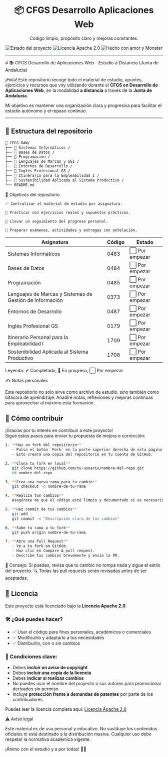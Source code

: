 <h1 align="center">📦 CFGS Desarrollo Aplicaciones Web</h1>
<p align="center">Código limpio, propósito claro y mejoras constantes.</p>
<p align="center">
  <img src="https://img.shields.io/badge/estado-en%20desarrollo-yellow" alt="Estado del proyecto" />
  <img src="https://img.shields.io/badge/licencia-Apache%202.0-blue" alt="Licencia Apache 2.0" />
  <img src="https://img.shields.io/badge/hecho%20con-%E2%9D%A4%EF%B8%8F%20y%20Monster-8fce00" alt="Hecho con amor y Monster" />
</p>
<hr>
# 📚 CFGS Desarrollo de Aplicaciones Web - Estudio a Distancia (Junta de Andalucía)

¡Hola! Este repositorio recoge todo el material de estudio, apuntes, ejercicios y recursos que voy utilizando durante el **CFGS en Desarrollo de Aplicaciones Web**, en la modalidad **a distancia** a través de la **Junta de Andalucía**.

Mi objetivo es mantener una organización clara y progresiva para facilitar el estudio autónomo y el repaso continuo.

---

## 📁 Estructura del repositorio

```bash
📁 CFGS-DAW/
├── 📂 Sistemas Informáticos /
├── 📂 Bases de Datos /
├── 📂 Programación /
├── 📂 Lenguajes de Marcas y SGI /
├── 📂 Entornos de Desarrollo /
├── 📂 Inglés Profesional GS /
├── 📂 Itinerario para la Empleabilidad I /
├── 📂 Sostenibilidad Aplicada al Sistema Productivo /
└── README.md
```
🧠 Objetivos del repositorio

    ✅ Centralizar el material de estudio por asignatura.

    🧪 Practicar con ejercicios reales y supuestos prácticos.

    📌 Llevar un seguimiento del progreso personal.

    🚀 Preparar exámenes, actividades y entregas con antelación.

| Asignatura                                               | Código | Estado         |
| -------------------------------------------------------- | ------ | ---------------|
| Sistemas Informáticos                                    | 0483   | ⬜ Por empezar |
| Bases de Datos                                           | 0484   | ⬜ Por empezar |
| Programación                                             | 0485   | ⬜ Por empezar |
| Lenguajes de Marcas y Sistemas de Gestión de Información | 0373   | ⬜ Por empezar |
| Entornos de Desarrollo                                   | 0487   | ⬜ Por empezar |
| Inglés Profesional GS                                    | 0179   | ⬜ Por empezar |
| Itinerario Personal para la Empleabilidad I              | 1709   | ⬜ Por empezar |
| Sostenibilidad Aplicada al Sistema Productivo            | 1708   | ⬜ Por empezar |

Leyenda: ✔ Completado, 🔄 En progreso, ⬜ Por empezar

✍️ Notas personales

Este repositorio no solo sirve como archivo de estudio, sino también como bitácora de aprendizaje.
Añadiré notas, reflexiones y mejoras continuas para aprovechar al máximo esta formación.

## 🤝 Cómo contribuir

¡Gracias por tu interés en contribuir a este proyecto!  
Sigue estos pasos para enviar tu propuesta de mejora o corrección:
```bash
1. **Haz un fork del repositorio**
   - Pulsa el botón `Fork` en la parte superior derecha de esta página.
   - Esto creará una copia del repositorio en tu cuenta de GitHub.

2. **Clona tu fork en local**
   git clone https://github.com/tu-usuario/nombre-del-repo.git
   cd nombre-del-repo

3. **Crea una nueva rama para tu cambio**
   git checkout -b nombre-de-tu-rama

4. **Realiza tus cambios**
   Asegúrate de que el código esté limpio y documentado si es necesario.

5. **Haz commit de tus cambios**
   git add .
   git commit -m "Descripción clara de los cambios"

6. **Sube tu rama a tu fork**
   git push origin nombre-de-tu-rama

7. **Abre una Pull Request**
   - Ve a tu fork en GitHub.
   - Haz clic en Compare & pull request.
   - Describe tus cambios brevemente y envía la PR.
```

🧼 Consejo: Si puedes, revisa que tu cambio no rompa nada y sigue el estilo del proyecto.
🔍 Todas las pull requests serán revisadas antes de ser aceptadas.

## 📄 Licencia

Este proyecto está licenciado bajo la **Licencia Apache 2.0**.

### 🛠️ ¿Qué puedes hacer?
- ✅ Usar el código para fines personales, académicos o comerciales  
- ✅ Modificarlo y adaptarlo a tus necesidades  
- ✅ Distribuirlo, con o sin cambios  

### 📌 Condiciones clave:
- Debes **incluir un aviso de copyright**
- Debes **incluir una copia de la licencia**
- Debes **indicar si realizas cambios**
- No puedes usar el nombre del proyecto o sus autores para promocionar derivados sin permiso
- Incluye **protección frente a demandas de patentes** por parte de los contribuidores

Puedes leer la licencia completa aquí: [Licencia Apache 2.0](https://www.apache.org/licenses/LICENSE-2.0)

⚠️ Aviso legal

Este material es de uso personal y educativo. No sustituye los contenidos oficiales ni está destinado a la distribución masiva.
Cualquier uso debe respetar la normativa académica vigente.

¡Ánimo con el estudio y a por todas! 💪🚀
